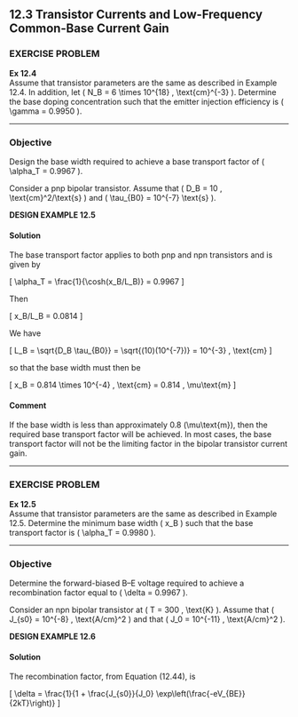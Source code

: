 ## 12.3 Transistor Currents and Low-Frequency Common-Base Current Gain

### EXERCISE PROBLEM

**Ex 12.4**  
Assume that transistor parameters are the same as described in Example 12.4. In addition, let \( N_B = 6 \times 10^{18} \, \text{cm}^{-3} \). Determine the base doping concentration such that the emitter injection efficiency is \( \gamma = 0.9950 \).

----

### Objective

Design the base width required to achieve a base transport factor of \( \alpha_T = 0.9967 \).

Consider a pnp bipolar transistor. Assume that \( D_B = 10 \, \text{cm}^2/\text{s} \) and \( \tau_{B0} = 10^{-7} \text{s} \).

**DESIGN EXAMPLE 12.5**

#### Solution

The base transport factor applies to both pnp and npn transistors and is given by

\[
\alpha_T = \frac{1}{\cosh(x_B/L_B)} = 0.9967
\]

Then

\[
x_B/L_B = 0.0814
\]

We have

\[
L_B = \sqrt{D_B \tau_{B0}} = \sqrt{(10)(10^{-7})} = 10^{-3} \, \text{cm}
\]

so that the base width must then be

\[
x_B = 0.814 \times 10^{-4} \, \text{cm} = 0.814 \, \mu\text{m}
\]

#### Comment

If the base width is less than approximately 0.8 \(\mu\text{m}\), then the required base transport factor will be achieved. In most cases, the base transport factor will not be the limiting factor in the bipolar transistor current gain.

----

### EXERCISE PROBLEM

**Ex 12.5**  
Assume that transistor parameters are the same as described in Example 12.5. Determine the minimum base width \( x_B \) such that the base transport factor is \( \alpha_T = 0.9980 \).

----

### Objective

Determine the forward-biased B–E voltage required to achieve a recombination factor equal to \( \delta = 0.9967 \).

Consider an npn bipolar transistor at \( T = 300 \, \text{K} \). Assume that \( J_{s0} = 10^{-8} \, \text{A/cm}^2 \) and that \( J_0 = 10^{-11} \, \text{A/cm}^2 \).

**DESIGN EXAMPLE 12.6**

#### Solution

The recombination factor, from Equation (12.44), is

\[
\delta = \frac{1}{1 + \frac{J_{s0}}{J_0} \exp\left(\frac{-eV_{BE}}{2kT}\right)}
\]